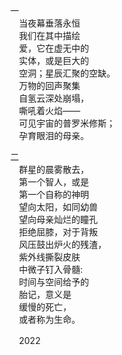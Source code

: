 　一  
　　当夜幕垂落永恒  
　　我们在其中描绘  
　　爱，它在虚无中的  
　　实体，或是巨大的  
　　空洞；星辰汇聚的空缺。  
　　万物的回声聚集  
　　自氢云深处崩塌，  
　　嘶吼着火焰——  
　　可见宇宙的普罗米修斯；  
　　孕育眼泪的母亲。  

　二  
　　群星的晨雾散去，  
　　第一个智人，或是  
　　第一个自称的神明  
　　望向太阳，如同幼兽  
　　望向母亲灿烂的瞳孔  
　　拒绝屈膝，对于背叛  
　　风压鼓出炉火的残渣，  
　　紫外线撕裂皮肤  
　　中微子钉入骨髓:  
　　时间与空间给予的  
　　胎记，意义是  
　　缓慢的死亡，  
　　或者称为生命。  

　　2022
